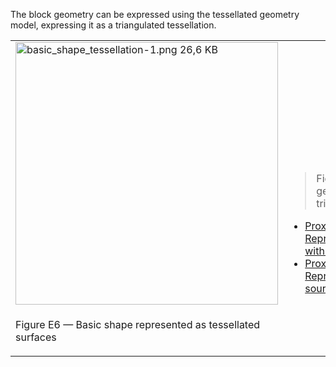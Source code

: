﻿The block geometry can be expressed using the tessellated geometry model, expressing it as a triangulated tessellation.

<table summary="tessellation type">
 <tr>
  <td><img src="fig/basic_shape_tessellation-1.png" width="420" height="420" alt="basic_shape_tessellation-1.png 26,6 KB">
  </td>
  <td style=" vertical-align:bottom;">
   <blockquote>Figure E6 shows the block geometry represented by a triangulation.
   </blockquote>
   <ul class="std">
    <li class="std">
    <a class="listing-link" href="ifc/basic_shape_Tessellation.ifc.htm" target="info">Proxy with IfcShapeRepresentation RepresentationType="Tessellation" with hyperlinks</a>
    </li>
   <li class="std">
    <a class="listing-link" href="ifc/basic_shape_Tessellation.ifc" target="info">Proxy with IfcShapeRepresentation RepresentationType="Tessellation" source file</a>
    </li>
   </ul>
  </td>
 </tr>
 <tr style="height:20px;">
  <td style="vertical-align:bottom;">
   <p class="figure">Figure E6 &mdash; Basic shape represented as tessellated surfaces</p>
  </td>
  <td>&nbsp;
  </td>
 </tr>
</table>
